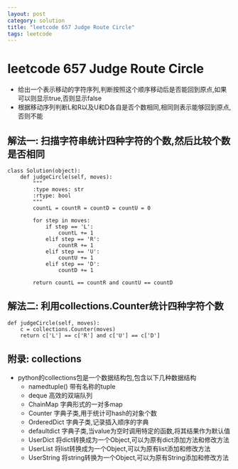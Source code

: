 ```yaml
---
layout: post
category: solution
title: "leetcode 657 Judge Route Circle"
tags: leetcode
---
```


# leetcode 657 Judge Route Circle

* 给出一个表示移动的字符序列,判断按照这个顺序移动后是否能回到原点,如果可以则显示true,否则显示false
* 根据移动序列判断L和R以及U和D各自是否个数相同,相同则表示能够回到原点,否则不能

## 解法一: 扫描字符串统计四种字符的个数,然后比较个数是否相同

```
class Solution(object):
    def judgeCircle(self, moves):
        """
        :type moves: str
        :rtype: bool
        """
        countL = countR = countD = countU = 0
                                                   
        for step in moves:
            if step == 'L':
                countL += 1
            elif step == 'R':
                countR += 1
            elif step == 'U':
                countU += 1
            elif step == 'D':
                countD += 1
                                                                                                                                                           
        return countL == countR and countU == countD
```

## 解法二: 利用collections.Counter统计四种字符个数

```
def judgeCircle(self, moves):
    c = collections.Counter(moves)
    return c['L'] == c['R'] and c['U'] == c['D']
```

## 附录: collections

* python的collections包是一个数据结构包,包含以下几种数据结构
    * namedtuple() 带有名称的tuple
    * deque 高效的双端队列
    * ChainMap 字典形式的一对多map
    * Counter 字典子类,用于统计可hash的对象个数
    * OrderedDict 字典子类,记录插入顺序的字典
    * defaultdict 字典子类,当value为空时调用特定的函数,将其结果作为默认值
    * UserDict 将dict转换成为一个Object,可以为原有dict添加方法和修改方法
    * UserList 将list转换成为一个Object,可以为原有list添加和修改方法
    * UserString 将string转换为一个Object,可以为原有String添加和修改方法
